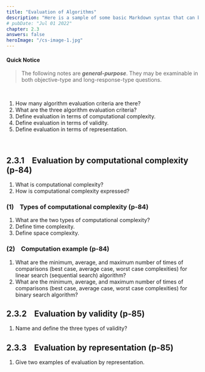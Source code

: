 ```yaml
---
title: "Evaluation of Algorithms"
description: "Here is a sample of some basic Markdown syntax that can be used when writing Markdown content in Astro."
# pubDate: "Jul 01 2022"
chapter: 2.3
answers: false
heroImage: "/cs-image-1.jpg"
---
```


#### Quick Notice

> The following notes are **_general-purpose_**.
> They may be examinable in both objective-type and long-response-type questions.

<br>

1. How many algorithm evaluation criteria are there?
2. What are the three algorithm evaluation criteria?
3. Define evaluation in terms of computational complexity.
4. Define evaluation in terms of validity.
5. Define evaluation in terms of representation.

<br>

## 2.3.1 &nbsp;&nbsp; Evaluation by computational complexity (p-84)

1. What is computational complexity?
2. How is computational complexity expressed?

### (1) &nbsp;&nbsp; Types of computational complexity (p-84)

1. What are the two types of computational complexity?
2. Define time complexity.
3. Define space complexity.

### (2) &nbsp;&nbsp; Computation example (p-84)

1. What are the minimum, average, and maximum number of times of comparisons (best case, average case, worst case complexities) for linear search (sequential search) algorithm?
2. What are the minimum, average, and maximum number of times of comparisons (best case, average case, worst case complexities) for binary search algorithm?

## 2.3.2 &nbsp;&nbsp; Evaluation by validity (p-85)

1. Name and define the three types of validity?

## 2.3.3 &nbsp;&nbsp; Evaluation by representation (p-85)

1. Give two examples of evaluation by representation.
